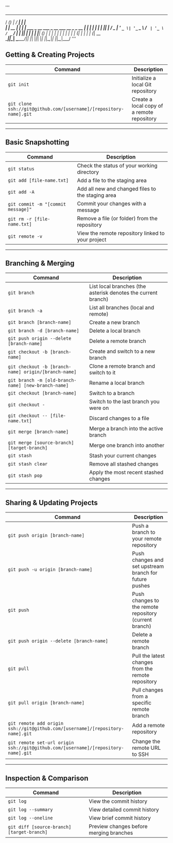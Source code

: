 '''
   _____ _ _           _____                                          _     
  / ____(_) |         / ____|                                        | |    
 | |  __ _| |_ ______| |     ___  _ __ ___  _ __ ___   __ _ _ __   __| |___ 
 | | |_ | | __|______| |    / _ \| '_ ` _ \| '_ ` _ \ / _` | '_ \ / _` / __|
 | |__| | | |_       | |___| (_) | | | | | | | | | | | (_| | | | | (_| \__ \
  \_____|_|\__|       \_____\___/|_| |_| |_|_| |_| |_|\__,_|_| |_|\__,_|___/
'''                                                              
                                                                            

## Getting & Creating Projects

| Command | Description |
| ------- | ----------- |
| `git init` | Initialize a local Git repository |
| `git clone ssh://git@github.com/[username]/[repository-name].git` | Create a local copy of a remote repository |

---

## Basic Snapshotting

| Command | Description |
| ------- | ----------- |
| `git status` | Check the status of your working directory |
| `git add [file-name.txt]` | Add a file to the staging area |
| `git add -A` | Add all new and changed files to the staging area |
| `git commit -m "[commit message]"` | Commit your changes with a message |
| `git rm -r [file-name.txt]` | Remove a file (or folder) from the repository |
| `git remote -v` | View the remote repository linked to your project |

---

## Branching & Merging

| Command | Description |
| ------- | ----------- |
| `git branch` | List local branches (the asterisk denotes the current branch) |
| `git branch -a` | List all branches (local and remote) |
| `git branch [branch-name]` | Create a new branch |
| `git branch -d [branch-name]` | Delete a local branch |
| `git push origin --delete [branch-name]` | Delete a remote branch |
| `git checkout -b [branch-name]` | Create and switch to a new branch |
| `git checkout -b [branch-name] origin/[branch-name]` | Clone a remote branch and switch to it |
| `git branch -m [old-branch-name] [new-branch-name]` | Rename a local branch |
| `git checkout [branch-name]` | Switch to a branch |
| `git checkout -` | Switch to the last branch you were on |
| `git checkout -- [file-name.txt]` | Discard changes to a file |
| `git merge [branch-name]` | Merge a branch into the active branch |
| `git merge [source-branch] [target-branch]` | Merge one branch into another |
| `git stash` | Stash your current changes |
| `git stash clear` | Remove all stashed changes |
| `git stash pop` | Apply the most recent stashed changes |

---

## Sharing & Updating Projects

| Command | Description |
| ------- | ----------- |
| `git push origin [branch-name]` | Push a branch to your remote repository |
| `git push -u origin [branch-name]` | Push changes and set upstream branch for future pushes |
| `git push` | Push changes to the remote repository (current branch) |
| `git push origin --delete [branch-name]` | Delete a remote branch |
| `git pull` | Pull the latest changes from the remote repository |
| `git pull origin [branch-name]` | Pull changes from a specific remote branch |
| `git remote add origin ssh://git@github.com/[username]/[repository-name].git` | Add a remote repository |
| `git remote set-url origin ssh://git@github.com/[username]/[repository-name].git` | Change the remote URL to SSH |

---

## Inspection & Comparison

| Command | Description |
| ------- | ----------- |
| `git log` | View the commit history |
| `git log --summary` | View detailed commit history |
| `git log --oneline` | View brief commit history |
| `git diff [source-branch] [target-branch]` | Preview changes before merging branches |
